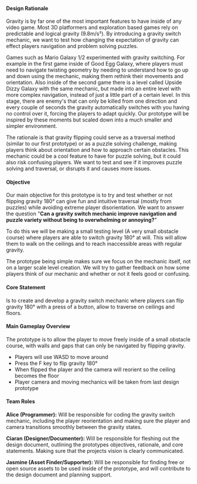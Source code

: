 #### **Design Rationale**
Gravity is by far one of the most important features to have inside of any video game. Most 3D platformers and exploration based games rely on predictable and logical gravity (9.8m/s²). By introducing a gravity switch mechanic, we want to test how changing the expectation of gravity can effect players navigation and problem solving puzzles. 

Games such as Mario Galaxy 1/2 experimented with gravity switching. For example in the first game inside of Good Egg Galaxy, where players must need to navigate twisting geometry by needing to understand how to go up and down using the mechanic, making them rethink their movements and orientation. Also inside of the second game there is a level called Upside Dizzy Galaxy with the same mechanic, but made into an entire level with more complex navigation, instead of just a little part of a certain level. In this stage, there are enemy's that can only be killed from one direction and every couple of seconds the gravity automatically switches with you having no control over it, forcing the players to adapt quickly.  Our prototype will be inspired by these moments but scaled down into a much smaller and simpler environment. 

The rationale is that gravity flipping could serve as a traversal method (similar to our first prototype) or as a puzzle solving challenge, making players think about orientation and how to approach certain obstacles. This mechanic could be a cool feature to have for puzzle solving, but it could also risk confusing players. We want to test and see if it improves puzzle solving and traversal, or disrupts it and causes more issues. 

#### **Objective**
Our main objective for this prototype is to try and test whether or not flipping gravity 180° can give fun and intuitive traversal (mostly from puzzles) while avoiding extreme player disorientation. We want to answer the question "**Can a gravity switch mechanic improve navigation and puzzle variety without being to overwhelming or annoying?**" 

To do this we will be making a small testing level (A very small obstacle course) where players are able to switch gravity 180° at will. This will allow them to walk on the ceilings and to reach inaccessible areas with regular gravity.

The prototype being simple makes sure we focus on the mechanic itself, not on a larger scale level creation. We will try to gather feedback on how some players think of our mechanic and whether or not it feels good or confusing. 

#### **Core Statement**
Is to create and develop a gravity switch mechanic where players can flip gravity 180° with a press of a button, allow to traverse on ceilings and floors. 

#### **Main Gameplay Overview**
The prototype is to allow the player to move freely inside of a small obstacle course, with walls and gaps that can only be navigated by flipping gravity. 

- Players will use WASD to move around
- Press the F key to flip gravity 180°
- When flipped the player and the camera will reorient so the ceiling becomes the floor
- Player camera and moving mechanics will be taken from last design prototype

#### **Team Roles** 
**Alice (Programmer):** Will be responsible for coding the gravity switch mechanic, including the player reorientation and making sure the player and camera transitions smoothly between the gravity states. 

**Ciaran (Designer/Documenter):** Will be responsible for fleshing out the design document, outlining the prototypes objectives, rationale, and core statements. Making sure that the projects vision is clearly communicated.

**Jasmine (Asset Finder/Supporter):** Will be responsible for finding free or open source assets to be used inside of the prototype, and will contribute to the design document and planning support. 


